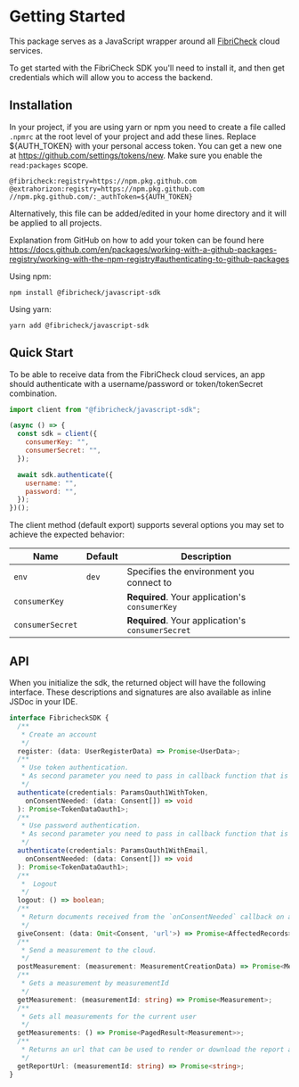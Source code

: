 # Getting Started

This package serves as a JavaScript wrapper around all [FibriCheck](https://www.fibricheck.com) cloud services.

To get started with the FibriCheck SDK you'll need to install it, and then get credentials which will allow you to access the backend.

## Installation

In your project, if you are using yarn or npm you need to create a file called `.npmrc` at the root level of your project and add these lines. Replace ${AUTH\_TOKEN} with your personal access token. You can get a new one at https://github.com/settings/tokens/new. Make sure you enable the `read:packages` scope.

```
@fibricheck:registry=https://npm.pkg.github.com
@extrahorizon:registry=https://npm.pkg.github.com
//npm.pkg.github.com/:_authToken=${AUTH_TOKEN}
```

Alternatively, this file can be added/edited in your home directory and it will be applied to all projects.

Explanation from GitHub on how to add your token can be found here https://docs.github.com/en/packages/working-with-a-github-packages-registry/working-with-the-npm-registry#authenticating-to-github-packages

Using npm:

```shell
npm install @fibricheck/javascript-sdk
```

Using yarn:

```shell
yarn add @fibricheck/javascript-sdk
```

## Quick Start

To be able to receive data from the FibriCheck cloud services, an app should authenticate with a username/password or token/tokenSecret combination.

```javascript
import client from "@fibricheck/javascript-sdk";

(async () => {
  const sdk = client({
    consumerKey: "",
    consumerSecret: "",
  });

  await sdk.authenticate({
    username: "",
    password: "",
  });
})();
```

The client method (default export) supports several options you may set to achieve the expected behavior:

| Name             | Default | Description                                          |
| ---------------- | ------- | ---------------------------------------------------- |
| `env`            | `dev`   | Specifies the environment you connect to             |
| `consumerKey`    |         | <b>Required</b>. Your application's `consumerKey`    |
| `consumerSecret` |         | <b>Required</b>. Your application's `consumerSecret` |

## API

When you initialize the sdk, the returned object will have the following interface. These descriptions and signatures are also available as inline JSDoc in your IDE. 

```typescript
interface FibricheckSDK {
  /**
   * Create an account
   */
  register: (data: UserRegisterData) => Promise<UserData>;
  /**
   * Use token authentication.
   * As second parameter you need to pass in callback function that is fired when the user needs to sign updated legal documents
   */
  authenticate(credentials: ParamsOauth1WithToken,
    onConsentNeeded: (data: Consent[]) => void
  ): Promise<TokenDataOauth1>;
  /**
   * Use password authentication.
   * As second parameter you need to pass in callback function that is fired when the user needs to sign updated legal documents
   */
  authenticate(credentials: ParamsOauth1WithEmail,
    onConsentNeeded: (data: Consent[]) => void
  ): Promise<TokenDataOauth1>;
  /**
   *  Logout
   */
  logout: () => boolean;
  /**
   * Return documents received from the `onConsentNeeded` callback on authentication after the user has approved them.
   */
  giveConsent: (data: Omit<Consent, 'url'>) => Promise<AffectedRecords>;
  /**
   * Send a measurement to the cloud.
   */
  postMeasurement: (measurement: MeasurementCreationData) => Promise<Measurement>;
  /**
   * Gets a measurement by measurementId
   */
  getMeasurement: (measurementId: string) => Promise<Measurement>;
  /**
   * Gets all measurements for the current user
   */
  getMeasurements: () => Promise<PagedResult<Measurement>>;
  /**
   * Returns an url that can be used to render or download the report as PDF.
   */
  getReportUrl: (measurementId: string) => Promise<string>;
}
```